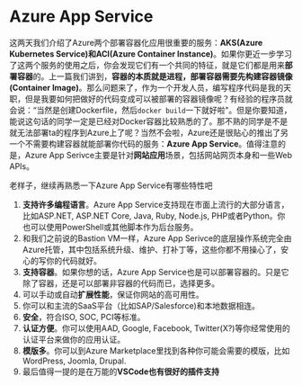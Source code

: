 # Azure App Service
这两天我们介绍了Azure两个部署容器化应用很重要的服务：**AKS(Azure Kubernetes Service)**和**ACI(Azure Container Instance)**。如果你更近一步学习了这两个服务的使用之后，你会发现它们有一个共同的特征，就是它们都是用来**部署容器**的。上一篇我们讲到，**容器的本质就是进程，部署容器需要先构建容器镜像(Container Image)**。那么问题来了，作为一个开发人员，编写程序代码是我的天职，但是我要如何把做好的代码变成可以被部署的容器镜像呢？有经验的程序员就会说：“当然是创建Dockerfile，然后`docker build`一下就好啦"。但是你要知道，能说这句话的同学一定是已经对Docker容器比较熟悉的了。那不熟的同学是不是就无法部署ta的程序到Azure上了呢？当然不会啦，Azure还是很贴心的推出了另一个不需要构建容器就能部署你代码的服务：**Azure App Service**。值得注意的是，Azure App Serivce主要是针对**网站应用**场景，包括网站网页本身和一些Web APIs。</br>

老样子，继续再熟悉一下Azure App Service有哪些特性吧
1. **支持许多编程语言**。Azure App Service支持现在市面上流行的大部分语言，比如ASP.NET, ASP.NET Core, Java, Ruby, Node.js, PHP或者Python。你也可以使用PowerShell或其他脚本作为后台服务。
2. 和我们之前说的Bastion VM一样，Azure App Serivce的底层操作系统完全由Azure托管，其中包括系统升级、维护、打补丁等，这些你都不用操心了，安心的写你的代码就好。
3. **支持容器**。如果你想的话，Azure App Service也是可以部署容器的。只是它除了容器，还是可以部署非容器的代码而已，选择更多。
4. 可以手动或自动**扩展性能**，保证你网站的高可用性。
5. 你可以和主流的SaaS平台（比如SAP/Salesforce)和本地数据相连。
6. **安全**，符合ISO, SOC, PCI等标准。
7. **认证方便**。你可以使用AAD, Google, Facebook, Twitter(X?)等你经常使用的认证平台来做你的应用认证。
8. **模版多**。你可以到Azure Marketplace里找到各种你可能会需要的模版，比如WordPress, Joomla, Drupal.
9. 最后值得一提的是在万能的**VSCode也有很好的插件支持**
  
